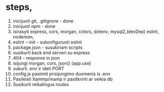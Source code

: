 # steps,

1. inicijuoti git, .gitignore - done
2. inicijuoti npm - done
3. isirasyti express, cors, morgan, colors, dotenv, mysql2,(devDep) eslint, nodemon,
4. eslint --init - sukonfiguruoti eslint
5. package.json - susukiriam scripts
6. susikurti back end serveri su express
7. 404 - response in json
8. isijungi morgan, cors, json() (app.use)
9. sukurti .env ir ideti PORT
10. config.js pasiimti prisijungimo duomenis is .env
11. Pasileisti Xammp/mamp ir pasitkrinti ar veikia db
12. Susikurti reikalingus routes